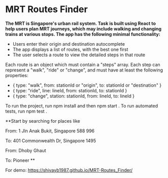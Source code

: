# MRT Routes Finder

**The MRT is Singapore's urban rail system. Task is built using React to help users plan MRT journeys, which may include walking and changing trains at various stops. The app has the following minimal functionality:**
* Users enter their origin and destination autocomplete
* The app displays a list of routes, with the best one first
* The user selects a route to view the detailed steps in that route

Each route is an object which must contain a "steps" array.
Each step can represent a "walk", "ride" or "change", and must have at least the following properties:

- { type: "walk", from: stationId or "origin", to: stationId or "destination" }
- { type: "ride", line: lineId, from: stationId, to: stationId }
- { type: "change", station: stationId, from: lineId, to: lineId }

To run the project, run  npm install  and then  npm start . To run automated tests, run  npm test .

**Start by searching for places like

From: 1 Jln Anak Bukit, Singapore 588 996

To: 401 Commonwealth Dr, Singapore 1495

From: Dhoby Ghaut

To: Pioneer
**

For demo: https://shivayb1987.github.io/MRT-Routes_Finder/

